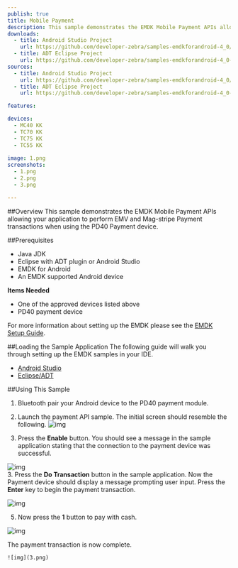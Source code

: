 ```yaml
---
publish: true
title: Mobile Payment
description: This sample demonstrates the EMDK Mobile Payment APIs allowing your application to perform EMV and Mag-stripe Payment transactions when using the PD40 Payment device.
downloads:
  - title: Android Studio Project
    url: https://github.com/developer-zebra/samples-emdkforandroid-4_0/archive/PaymentSample1.zip  
  - title: ADT Eclipse Project
    url: https://github.com/developer-zebra/samples-emdkforandroid-4_0-ADT/archive/PaymentSample1.zip   
sources:
  - title: Android Studio Project
    url: https://github.com/developer-zebra/samples-emdkforandroid-4_0/tree/PaymentSample1
  - title: ADT Eclipse Project
    url: https://github.com/developer-zebra/samples-emdkforandroid-4_0-ADT/tree/PaymentSample1

features: 

devices: 
  - MC40 KK
  - TC70 KK
  - TC75 KK 
  - TC55 KK 
  
image: 1.png
screenshots: 
  - 1.png
  - 2.png
  - 3.png

---
```



##Overview
This sample demonstrates the EMDK Mobile Payment APIs allowing your application to perform EMV and Mag-stripe Payment transactions when using the PD40 Payment device.

##Prerequisites
- Java JDK 
- Eclipse with ADT plugin or  Android Studio
- EMDK for Android  
- An EMDK supported Android device

**Items Needed**
* One of the approved devices listed above
* PD40 payment device

For more information about setting up the EMDK please see the [EMDK Setup Guide](/emdk-for-android/4-0/guide/setup).

##Loading the Sample Application
The following guide will walk you through setting up the EMDK samples in your IDE.

* [Android Studio](/emdk-for-android/4-0/guide/emdksamples_androidstudio)
* [Eclipse/ADT](/emdk-for-android/4-0/guide/emdksamples_eclipse)

##Using This Sample
1. Bluetooth pair your Android device to the PD40 payment module.
2. Launch the payment API sample. The initial screen should resemble the following.
    ![img](1.png) 
    
2. Press the **Enable** button. You should see a message in the sample application stating that the connection to the payment device was successful. 

  ![img](2.png)    
3. Press the **Do Transaction** button in the sample application.  Now the Payment device should display a message prompting user input. Press the **Enter** key to begin the payment transaction.
  
  ![img](pd40-1.png)
  
  5. Now press the **1** button to pay with cash.
  
  ![img](pd40-2.png)
  
  The payment transaction is now complete.
  
    ![img](3.png) 